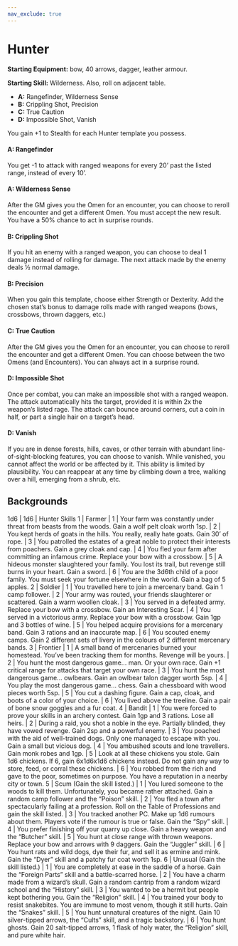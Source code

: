 ```yaml
---
nav_exclude: true
---
```


# Hunter

**Starting Equipment:** bow, 40 arrows, dagger, leather armour.

**Starting Skill:** Wilderness. Also, roll on adjacent table.

- **A:** Rangefinder, Wilderness Sense
- **B:** Crippling Shot, Precision
- **C:** True Caution
- **D:** Impossible Shot, Vanish

You gain +1 to Stealth for each Hunter template you possess.

#### A: Rangefinder
You get -1 to attack with ranged weapons for every 20’ past the
listed range, instead of every 10’.
#### A: Wilderness Sense
After the GM gives you the Omen for an encounter, you can
choose to reroll the encounter and get a different Omen. You
must accept the new result. You have a 50% chance to act in
surprise rounds.
#### B: Crippling Shot
If you hit an enemy with a ranged weapon, you can choose to
deal 1 damage instead of rolling for damage. The next attack
made by the enemy deals ½ normal damage.
#### B: Precision
When you gain this template, choose either Strength or
Dexterity. Add the chosen stat’s bonus to damage rolls made
with ranged weapons (bows, crossbows, thrown daggers, etc.)
#### C: True Caution
After the GM gives you the Omen for an encounter, you can
choose to reroll the encounter and get a different Omen. You can
choose between the two Omens (and Encounters). You can
always act in a surprise round.
#### D: Impossible Shot
Once per combat, you can make an impossible shot with a
ranged weapon. The attack automatically hits the target,
provided it is within 2x the weapon’s listed rage. The attack can
bounce around corners, cut a coin in half, or part a single hair on
a target’s head.
#### D: Vanish
If you are in dense forests, hills, caves, or other terrain with
abundant line-of-sight-blocking features, you can choose to
vanish. While vanished, you cannot affect the world or be
affected by it. This ability is limited by plausibility. You can
reappear at any time by climbing down a tree, walking over a hill,
emerging from a shrub, etc.

## Backgrounds

1d6 | 1d6 | Hunter Skills
1 | Farmer
| 1 | Your farm was constantly under threat from beasts from the woods. Gain a wolf pelt cloak worth 1sp.
| 2 | You kept herds of goats in the hills. You really, really hate goats.  Gain 30’ of rope.
| 3 | You patrolled the estates of a great noble to protect their interests from poachers. Gain a grey cloak and cap.
| 4 | You fled your farm after committing an infamous crime. Replace your bow with a crossbow.
| 5 | A hideous monster slaughtered your family. You lost its trail, but revenge still burns in your heart. Gain a sword.
| 6 | You are the 3d6th child of a poor family. You must seek your fortune elsewhere in the world. Gain a bag of 5 apples.
2 | Soldier
| 1 | You travelled here to join a mercenary band. Gain 1 camp follower.
| 2 | Your army was routed, your friends slaughterer or scattered.  Gain a warm woollen cloak.
| 3 | You served in a defeated army. Replace your bow with a crossbow. Gain an Interesting Scar.
| 4 | You served in a victorious army. Replace your bow with a crossbow. Gain 1gp and 3 bottles of wine.
| 5 | You helped acquire provisions for a mercenary band. Gain 3 rations and an inaccurate map.
| 6 | You scouted enemy camps. Gain 2 different sets of livery in the colours of 2 different mercenary bands.
3 | Frontier
| 1 | A small band of mercenaries burned your homestead. You’ve been tracking them for months. Revenge will be yours.
| 2 | You hunt the most dangerous game... man. Or your own race.  Gain +1 critical range for attacks that target your own race.
| 3 | You hunt the most dangerous game... owlbears. Gain an owlbear talon dagger worth 5sp.
| 4 | You play the most dangerous game... chess. Gain a chessboard with wood pieces worth 5sp.
| 5 | You cut a dashing figure. Gain a cap, cloak, and boots of a color of your choice.
| 6 | You lived above the treeline. Gain a pair of bone snow goggles and a fur coat.
4 | Bandit
| 1 | You were forced to prove your skills in an archery contest. Gain 1gp and 3 rations. Lose all heirs.
| 2 | During a raid, you shot a noble in the eye. Partially blinded, they have vowed revenge. Gain 2sp and a powerful enemy.
| 3 | You poached with the aid of well-trained dogs. Only one managed to escape with you. Gain a small but vicious dog.
| 4 | You ambushed scouts and lone travellers. Gain monk robes and 1gp.
| 5 | Look at all these chickens you stole. Gain 1d6 chickens. If 6, gain 6x1d6x1d6 chickens instead. Do not gain any way to store, feed, or corral these chickens.
| 6 | You robbed from the rich and gave to the poor, sometimes on purpose. You have a reputation in a nearby city or town.
5 | Scum (Gain the skill listed.)
| 1 | You lured someone to the woods to kill them. Unfortunately, you became rather attached. Gain a random camp follower and the “Poison” skill.
| 2 | You fled a town after spectacularly failing at a profession. Roll on the Table of Professions and gain the skill listed.
| 3 | You tracked another PC. Make up 1d6 rumours about them.  Players vote if the rumour is true or false. Gain the “Spy” skill.
| 4 | You prefer finishing off your quarry up close. Gain a heavy weapon and the “Butcher” skill.
| 5 | You hunt at close range with thrown weapons. Replace your bow and arrows with 9 daggers. Gain the “Juggler” skill.
| 6 | You hunt rats and wild dogs, dye their fur, and sell it as ermine and mink. Gain the “Dyer” skill and a patchy fur coat worth 1sp.
6 | Unusual (Gain the skill listed.)
| 1 | You are completely at ease in the saddle of a horse. Gain the “Foreign Parts” skill and a battle-scarred horse.
| 2 | You have a charm made from a wizard’s skull. Gain a random cantrip from a random wizard school and the “History” skill.
| 3 | You wanted to be a hermit but people kept bothering you. Gain the “Religion” skill.
| 4 | You trained your body to resist snakebites. You are immune to most venom, though it still hurts. Gain the “Snakes” skill.
| 5 | You hunt unnatural creatures of the night. Gain 10 silver-tipped arrows, the “Cults” skill, and a tragic backstory.
| 6 | You hunt ghosts. Gain 20 salt-tipped arrows, 1 flask of holy water, the “Religion” skill, and pure white hair.
